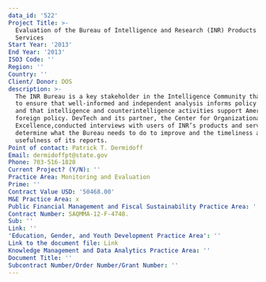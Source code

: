 ```yaml
---
data_id: '522'
Project Title: >-
  Evaluation of the Bureau of Intelligence and Research (INR) Products and
  Services
Start Year: '2013'
End Year: '2013'
ISO3 Code: ''
Region: ''
Country: ''
Client/ Donor: DOS
description: >-
  The INR Bureau is a key stakeholder in the Intelligence Community that works
  to ensure that well-informed and independent analysis informs policy decisions
  and that intelligence and counterintelligence activities support America’s
  foreign policy. DevTech and its partner, the Center for Organizational
  Excellence,conducted interviews with users of INR’s products and services to
  determine what the Bureau needs to do to improve and the timeliness and
  usefulness of its reports.
Point of contact: Patrick T. Dermidoff
Email: dermidoffpt@state.gov
Phone: 703-516-1828
Current Project? (Y/N): ''
Practice Area: Monitoring and Evaluation
Prime: ''
Contract Value USD: '50468.00'
M&E Practice Area: x
Public Financial Management and Fiscal Sustainability Practice Area: ''
Contract Number: SAQMMA-12-F-4748.
Sub: ''
Link: ''
'Education, Gender, and Youth Development Practice Area': ''
Link to the document file: Link
Knowledge Management and Data Analytics Practice Area: ''
Document Title: ''
Subcontract Number/Order Number/Grant Number: ''
---
```

